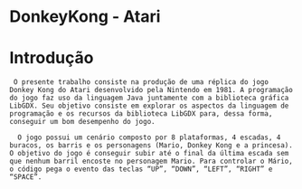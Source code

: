 # DonkeyKong - Atari

# Introdução
     O presente trabalho consiste na produção de uma réplica do jogo Donkey Kong do Atari desenvolvido pela Nintendo em 1981. A programação do jogo faz uso da linguagem Java juntamente com a biblioteca gráfica LibGDX. Seu objetivo consiste em explorar os aspectos da linguagem de programação e os recursos da biblioteca LibGDX para, dessa forma, conseguir um bom desempenho do jogo.

      O jogo possui um cenário composto por 8 plataformas, 4 escadas, 4 buracos, os barris e os personagens (Mario, Donkey Kong e a princesa). O objetivo do jogo é conseguir subir até o final da última escada sem que nenhum barril encoste no personagem Mario. Para controlar o Mário, o código pega o evento das teclas “UP”, “DOWN”, “LEFT”, “RIGHT” e “SPACE”. 

      

     


